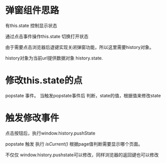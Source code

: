 弹窗组件思路
============

有this.state 控制显示状态

通过点击事件操作this.state 切换打开状态

由于需要点击浏览器后退键实现关闭弹窗功能，所以这里需要history对象。

history对象为当前url提供数据对象 history.state.



修改this.state的点
===================
popstate 事件。 当触发popstate事件后 判断，state的值，根据值来修改state
 


触发修改事件
============
点击按钮后，执行window.history.pushState

popstate 触发 执行 _isCurrent()_ 根据page值判断需要显示哪个页面。

不仅仅 window.history.pushstate可以修改，同样浏览器的返回键也可以修改  